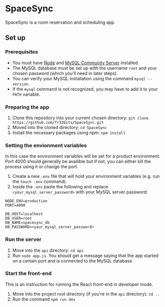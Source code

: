 # SpaceSync

SpaceSync is a room reservation and scheduling app.

## Set up

### Prerequisites

- You must have [Node](https://nodejs.org/en) and [MySQL Community Server](https://dev.mysql.com/downloads/) installed.
- The MySQL database must be set up with the username `root` and your chosen password (which you'll need in later steps).
- You can verify your MySQL installation using the command `mysql --version`.
- If the `mysql` command is not recognized, you may have to add it to your `PATH` variable.

### Preparing the app

1. Clone this repository into your current chosen directory: `git clone https://github.com/fr33bits/SpaceSync.git`
2. Moved into the cloned directory: `cd SpaceSync`
3. Install the necessary packages using npm: `npm install`

### Setting the envionment variables

In this case the environment variables will be set for a product environment. Port 4000 should generally be availible but if not, you can either kill the process using it or change the port.

1. Create a new `.env` file that will hold your environment variables (e.g. run the `touch .env` command).
2. Inside the `.env` paste the following and replace `<your_mysql_server_password>` with your MySQL server password:

```env
NODE_ENV=production
PORT=4000

DB_HOST=localhost
DB_USER=root
DB_NAME=spacesync_db
DB_PASSWORD=<your_mysql_server_password>
```

### Run the server

1. Move into the `api` directory: `cd api`
2. Run `node app.js`. You should get a message saying that the app started on a certain port and is connected to the MySQL database.

### Start the front-end

This is an instruction for running the React front-end in developer mode.

1. Move into the project root directory (if you're in the `api` directory): `cd ..`
2. Run the command `npm run dev`
